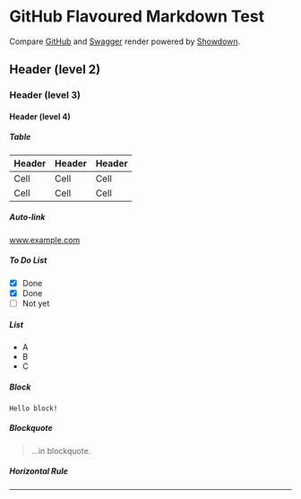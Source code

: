 # GitHub Flavoured Markdown Test

Compare [GitHub](https://github.com/darosh/angular-swagger-ui-material/blob/master/test/fixtures/markdown/README.md) and [Swagger](http://darosh.github.io/angular-swagger-ui-material/#?url=http://darosh.github.io/angular-swagger-ui-material/swagger-gfm.json) render powered by [Showdown](https://github.com/showdownjs/showdown).

## Header (level 2)

### Header (level 3)

#### Header (level 4)

##### Table

| Header | Header | Header |
| --- | --- | --- |
| Cell | Cell | Cell |
| Cell | Cell | Cell |

##### Auto-link

www.example.com

##### To Do List

- [x] Done
- [x] Done
- [ ] Not yet

##### List

* A
* B
* C

##### Block

```
Hello block!
```

##### Blockquote

> &hellip;in blockquote.

##### Horizontal Rule

---
